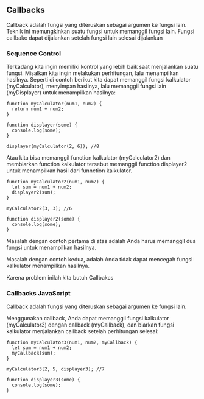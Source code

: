 ## Callbacks

Callback adalah fungsi yang diteruskan sebagai argumen ke fungsi lain. Teknik ini memungkinkan suatu fungsi untuk memanggil fungsi lain. Fungsi callbakc dapat dijalankan setelah fungsi lain selesai dijalankan

### Sequence Control

Terkadang kita ingin memiliki kontrol yang lebih baik saat menjalankan suatu fungsi. Misalkan kita ingin melakukan perhitungan, lalu menampilkan hasilnya. Seperti di contoh berikut kita dapat memanggil fungsi kalkulator (myCalculator), menyimpan hasilnya, lalu memanggil fungsi lain (myDisplayer) untuk menampilkan hasilnya:

```
function myCalculator(num1, num2) {
  return num1 + num2;
}

function displayer(some) {
  console.log(some);
}

displayer(myCalculator(2, 6)); //8

```

Atau kita bisa memanggil function kalkulator (myCalculator2) dan membiarkan function kalkulator tersebut memanggil function displayer2 untuk menampilkan hasil dari funnction kalkulator.

```
function myCalculator2(num1, num2) {
  let sum = num1 + num2;
  displayer2(sum);
}

myCalculator2(3, 3); //6

function displayer2(some) {
  console.log(some);
}
```

Masalah dengan contoh pertama di atas adalah Anda harus memanggil dua fungsi untuk menampilkan hasilnya.

Masalah dengan contoh kedua, adalah Anda tidak dapat mencegah fungsi kalkulator menampilkan hasilnya.

Karena problem inilah kita butuh Callbakcs

### Callbacks JavaScript

Callback adalah fungsi yang diteruskan sebagai argumen ke fungsi lain.

Menggunakan callback, Anda dapat memanggil fungsi kalkulator (myCalculator3) dengan callback (myCallback), dan biarkan fungsi kalkulator menjalankan callback setelah perhitungan selesai:

```
function myCalculator3(num1, num2, myCallback) {
  let sum = num1 + num2;
  myCallback(sum);
}

myCalculator3(2, 5, displayer3); //7

function displayer3(some) {
  console.log(some);
}

```
